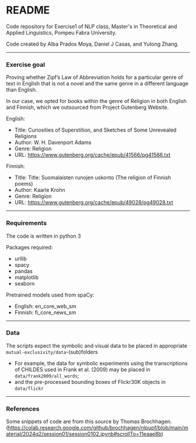 # README
Code repository for Exercise1 of NLP class, Master's in Theoretical and Applied Linguistics, Pompeu Fabra University.

Code created by Alba Prados Moya, Daniel J Casas, and Yutong Zhang.

*** 
### Exercise goal
Proving whether Zipf’s Law of Abbreviation holds for a particular genre of text in English that is not a novel and the same genre in a different language than English.

In our case, we opted for books within the genre of Religion in both English and Finnish, which we outsourced from Project Gutenberg Website.

English:
  * Title: Curiosities of Superstition, and Sketches of Some Unrevealed Religions
  * Author: W. H. Davenport Adams
  * Genre: Religion
  * URL: https://www.gutenberg.org/cache/epub/41566/pg41566.txt

Finnish:
  * Title: Title: Suomalaisten runojen uskonto (The religion of Finnish poems)
  * Author: Kaarle Krohn
  * Genre: Religion
  * URL: https://www.gutenberg.org/cache/epub/49028/pg49028.txt


*** 
### Requirements
The code is written in python 3

Packages required:
  * urllib
  * spacy
  * pandas
  * matplotlib
  * seaborn
  
Pretrained models used from spaCy:
  * English: en_core_web_sm 
  * Finnish: fi_core_news_sm

***

### Data
The scripts expect the symbolic and visual data to be placed in appropriate `mutual-exclusivity/data`-(sub)folders

  * For example, the data for symbolic experiments using the transcriptions of CHILDES used in Frank et al. (2009) may be placed in `data/frank2009/all_words`;
  * and the pre-processed bounding boxes of Flickr30K objects in `data/flickr`


***

### References

Some snippets of code are from this source by Thomas Brochhagen.(https://colab.research.google.com/github/brochhagen/nlpupf/blob/main/material/2024q2/session01/session0102.ipynb#scrollTo=11eaae8b)
